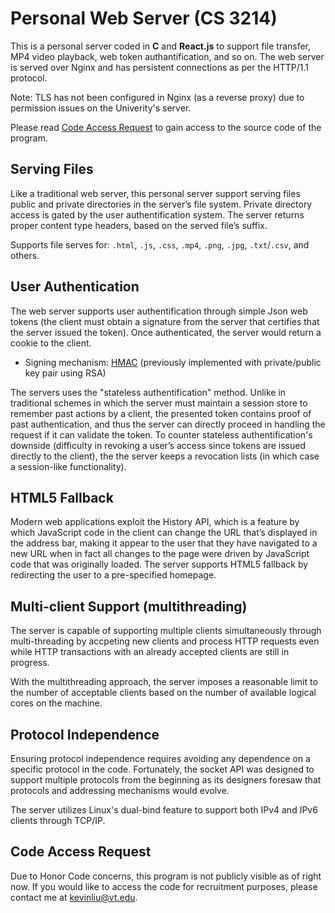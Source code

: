 # Personal Web Server (CS 3214)
This is a personal server coded in **C** and **React.js** to support file transfer, MP4 video playback, web token authantification, and so on. The web server is served over Nginx and has persistent connections as per the HTTP/1.1 protocol. 

Note: TLS has not been configured in Nginx (as a reverse proxy) due to permission issues on the Univerity's server.

Please read [Code Access Request](https://github.com/ReZeroE/Personal-Server#code-access-request) to gain access to the source code of the program.


## Serving Files
Like a traditional web server, this personal server support serving files public and private directories in the server’s file system. Private directory access is gated by the user authentification system. The server returns proper content type headers, based on the served file’s suffix. 

Supports file serves for: `.html`, `.js`, `.css`, `.mp4`, `.png`, `.jpg`, `.txt`/`.csv`, and others.

## User Authentication
The web server supports user authentification through simple Json web tokens (the client must obtain a signature from the server that certifies that the server issued the token). Once authenticated, the server would return a cookie to the client. 


 - Signing mechanism: [HMAC](https://www.okta.com/identity-101/hmac/#:~:text=Hash%2Dbased%20message%20authentication%20code,use%20signatures%20and%20asymmetric%20cryptography.) (previously implemented with private/public key pair using RSA)

The servers uses the "stateless authentification" method. Unlike in traditional schemes in which the server must maintain a session store to remember past actions by a client, the presented token contains proof of past authentication, and thus the server can directly proceed in handling the request if it can validate the token. To counter stateless authentification's downside (difficulty in revoking a user’s access since tokens are issued directly to the client), the the server keeps a revocation lists (in which case a session-like functionality).

## HTML5 Fallback
Modern web applications exploit the History API, which is a feature by which JavaScript code in the client can change the URL that’s displayed in the address bar, making it appear to the user that they have navigated to a new URL when in fact all changes to the page were driven by JavaScript code that was originally loaded. The server supports HTML5 fallback by redirecting the user to a pre-specified homepage.


## Multi-client Support (multithreading)
The server is capable of supporting multiple clients simultaneously through multi-threading by accpeting new clients and process HTTP requests even while HTTP transactions with an already accepted clients are still in progress.

With the multithreading approach, the server imposes a reasonable limit to the number of acceptable clients based on the number of available logical cores on the machine.

## Protocol Independence
Ensuring protocol independence requires avoiding any dependence on a specific protocol in the code. Fortunately, the socket API was designed to support multiple protocols from the beginning as its designers foresaw that protocols and addressing mechanisms would evolve.

The server utilizes Linux's dual-bind feature to support both IPv4 and IPv6 clients through TCP/IP.

## Code Access Request
Due to Honor Code concerns, this program is not publicly visible as of right now. If you would like to access the code for recruitment purposes, please contact me at kevinliu@vt.edu. 
